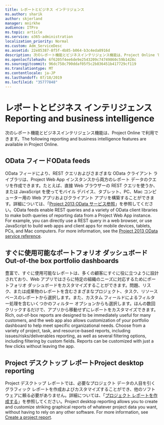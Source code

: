 ```yaml
---
title: レポートとビジネス インテリジェンス
ms.author: sharik
author: skjerland
manager: mnirkhe
audience: ITPro
ms.topic: article
ms.service: o365-administration
localization_priority: Normal
ms.custom: Adm_ServiceDesc
ms.assetid: 22e85387-8f5f-4b85-b064-b3c4eda8916d
description: 次のレポート機能とビジネスインテリジェンス機能は、Project Online で利用できます。
ms.openlocfilehash: 6f6205f4ee6de9e2543209c74749860c59b1428c
ms.sourcegitcommit: 96dc758c790ddaf05f5c2b836451b417729cf119
ms.translationtype: MT
ms.contentlocale: ja-JP
ms.lasthandoff: 07/18/2019
ms.locfileid: "35777848"
---
```

# <a name="reporting-and-business-intelligence"></a><span data-ttu-id="c72ea-103">レポートとビジネス インテリジェンス</span><span class="sxs-lookup"><span data-stu-id="c72ea-103">Reporting and business intelligence</span></span>

<span data-ttu-id="c72ea-104">次のレポート機能とビジネスインテリジェンス機能は、Project Online で利用できます。</span><span class="sxs-lookup"><span data-stu-id="c72ea-104">The following reporting and business intelligence features are available in Project Online.</span></span>
  
## <a name="odata-feeds"></a><span data-ttu-id="c72ea-105">OData フィード</span><span class="sxs-lookup"><span data-stu-id="c72ea-105">OData feeds</span></span>
<span data-ttu-id="c72ea-106"><a name="bkmk_ODataFeeds"> </a></span><span class="sxs-lookup"><span data-stu-id="c72ea-106"></span></span>

<span data-ttu-id="c72ea-p101">OData フィードにより、REST クエリおよびさまざまな OData クライアント ライブラリは、Project Web App インスタンスから両方のレポート データのクエリを作成できます。たとえば、直接 Web ブラウザーの REST クエリを使うか、または JavaScript を使ってモバイル デバイス、タブレット、PC、Mac コンピューター用の Web アプリおよびクライアント アプリを構築することができます。詳細については、「[Project 2013 OData サービス参照](http://go.microsoft.com/fwlink/?LinkID=823655&amp;clcid=0x409)」を参照してください。</span><span class="sxs-lookup"><span data-stu-id="c72ea-p101">OData feeds enable REST queries and a variety of OData client libraries to make both queries of reporting data from a Project Web App instance. For example, you can directly use a REST query in a web browser, or use JavaScript to build web apps and client apps for mobile devices, tablets, PCs, and Mac computers. For more information, see the [Project 2013 OData service reference](http://go.microsoft.com/fwlink/?LinkID=823655&amp;clcid=0x409).</span></span>
  
## <a name="out-of-the-box-portfolio-dashboards"></a><span data-ttu-id="c72ea-110">すぐに使用可能なポートフォリオ ダッシュボード</span><span class="sxs-lookup"><span data-stu-id="c72ea-110">Out-of-the box portfolio dashboards</span></span>
<span data-ttu-id="c72ea-111"><a name="bkmk_OutOfTheBoxPortfolioDashboards"> </a></span><span class="sxs-lookup"><span data-stu-id="c72ea-111"></span></span>

<span data-ttu-id="c72ea-p102">豊富で、すぐに使用可能なレポートは、多くの顧客にすぐに役に立つように設計されており、Web アプリではさらに特定の組織のニーズに対応するためにポートフォリオ ダッシュボードをカスタマイズすることができます。問題、リスク、または成果物のレポートを含むさまざまなプロジェクト、タスク、リソースベースのレポートから選択します。また、カスタム フィールドによるフィルター処理を含むいくつかのフィルター オプションからも選択します。ほんの数回クリックするだけで、アプリから移動せずにレポートをカスタマイズできます。</span><span class="sxs-lookup"><span data-stu-id="c72ea-p102">Rich, out-of-box reports are designed to be immediately useful for many customers, and the web app also allows customization of your portfolio dashboard to help meet specific organizational needs. Choose from a variety of project, task, and resource-based reports, including issues/risks/deliverables reporting, as well as several filtering options, including filtering by custom fields. Reports can be customized with just a few clicks without leaving the app.</span></span> 
  
## <a name="project-desktop-reporting"></a><span data-ttu-id="c72ea-115">Project デスクトップ レポート</span><span class="sxs-lookup"><span data-stu-id="c72ea-115">Project desktop reporting</span></span>
<span data-ttu-id="c72ea-116"><a name="bkmk_ProjectDesktopReporting"> </a></span><span class="sxs-lookup"><span data-stu-id="c72ea-116"></span></span>

<span data-ttu-id="c72ea-p103">Project デスクトップ レポートでは、必要なプロジェクト データの人目を引くグラフィック レポートを作成およびカスタマイズすることができ、他のソフトウェアに頼る必要がありません。詳細については、「[プロジェクト レポートを作成する](http://go.microsoft.com/fwlink/?LinkID=823657&amp;clcid=0x409)」を参照してください。</span><span class="sxs-lookup"><span data-stu-id="c72ea-p103">Project desktop reporting allows you to create and customize striking graphical reports of whatever project data you want, without having to rely on any other software. For more information, see [Create a project report](http://go.microsoft.com/fwlink/?LinkID=823657&amp;clcid=0x409).</span></span>
  

